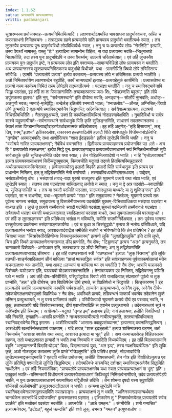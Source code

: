 ```yaml
---
index: 1.1.62
sutra: प्रत्ययलोपे प्रत्ययलक्षणम्
vritti: padamanjari
---
```


 सूत्रारम्भस्य प्रयोजनमाह--प्रत्ययनिमितमित्यादि । लक्षणशब्दोऽयमस्ति भावसाधनः प्रादुर्भाववचनः, अस्ति च करणसाधनो निमितवचनः । तत्राद्यस्य ग्रहणे प्रत्ययलोपे सति प्रत्ययस्य प्रादुर्भावो भवतीत्यर्थः स्यात् । तत्र लुप्तस्यैव प्रत्ययस्य पुनः प्रादुर्भावविधौ लोपविधिर्व्यर्थः स्यात् । ननु च यः प्रत्यस्यैव लोपः "णेरनिटि" इत्यादि, तस्य वैयर्थ्यं नामास्तु; यस्तु "टेः" इत्यादिना सामान्येन विहितः, स यदा प्रत्ययस्य भवति--भिक्षुमाचष्टे भिक्षयतीति, तदा तस्य पुनः प्रादुर्भावेऽपि न तस्य वैयर्थ्यम्; उप्रत्यये चरितार्थत्वात् । एवं तर्हि लुप्तस्यैव प्रत्ययस्य पुनः प्रादुर्भाव इष्टे, न प्रत्ययस्य लोप इति वक्तव्यम्--सामान्यविहितो लोपः प्रत्ययस्य न भवतीति । अथ प्रत्ययान्तरस्य लुप्तप्रत्ययनिमितकस्य पादुर्भावो विधीयते, यथा--ग्रामणीरिति क्विपो लोपे तन्निमितस्य सोर्विधिः । एवमपि "प्रत्ययलोपे प्रत्यय" इत्येव वक्तव्यम्--प्रत्ययस्य लोपे न तन्निमितकः प्रत्ययो भवतीति । अतो निमितपर्यायेण लक्षणशब्देन बहुव्रीहिः, कार्यं चान्यपदार्थं इत्याह--प्रत्ययहेतुकं कार्यमिति । प्रत्यासतेश्च यः प्रत्ययो यस्य कार्यस्य निमितं तस्य लोपेऽपि तद्भवतीत्यर्थः । पदसंज्ञा भवतीति । ननु च स्थानिवद्भावेनापि सिद्धा पदसंज्ञा, इह तर्हि ता ता पिणाडानामिति-तच्छब्दात्परस्य जसः शिः, "शेश्च्छन्दसि बहुलम्" इति लोपे ङपुंसकस्य झलचः" इति नुम्, "सर्वनामस्थाने" इति दीर्घश्च भवति; अनड्वान्-- सोर्लोपे नुम्भवति; अधोक्--अड्गुणौ भवतः; न्यमार्ट्-मृजेर्वृद्धिः; उन्देर्लङ् इतिलोपे श्नमाटौ भवतः; "श्नान्नलोपः"--औनत्; अग्निचित्-क्विपो लोपे तुग्भवति ? एतान्यपि स्थानिवद्भावेनैव सिद्ध्यन्ति; अल्विधित्वात् । सर्वत्रैवाल्मत्रप्रत्ययः, तदाश्रयो विधिरल्विधिरिति । नैतत्सुष्ठूअच्यते, उक्तं हि कार्यापेक्षमल्विधित्वं नोदाहरणापेक्षमिति । नुमादिविधौ च सर्वत्र शास्त्रे यद्रूपमाश्रीयते--सर्वनामस्थाने सार्वधातुके पिति कृति सुप्तिङ्न्तमिति, साधारणं तदलश्चानलश्च । केवलं ताता पिण्डानामित्याद्यौदाहरणेऽर्थादलात्मकं तदित्येतावत् । इह तर्हि अतृणेट्-"तृहि हिसायाम्", लङ्, तिप्, श्नम्,"इतश्च" इतीकारलोपः, तकारस्य हल्ङ्यादिलोपे हलादौ पिति सार्वधातुके विधीयमानोऽल्विधिः "तृणहैम्" अस्माद्भवति; तथा आशीरित्यत्र "शास ईदङ्हलोः" इतीत्वं लुप्तेऽपि क्विपि भवति । ननु च "वर्णाश्रये नास्ति प्रत्ययलक्षणम्"; नैवंविधं वचनमस्ति । द्वितीयस्य प्रत्ययग्रहणस्य प्रयोजनमिदं पठ।ल्ते - अत्र हि " प्रत्ययलोपे तल्लक्षणम्" इत्येव सिद्धे पुनः प्रत्ययग्रहणाद्यत्र प्रत्ययस्यैवासाधारणं रूपं निमितत्वेनाश्रीयते सुपि सार्वधातुके कृति सुप्तिङ्न्तमिति तदेव यथा स्यात् । तेन गोहितमित्यवादेशो न भवति । न हि "एचोऽयवायावः" इत्यत्र प्रत्ययस्यासाधारणं किञ्चिद्रूपमुपातम्, किन्त्वचीति यदुपातं तद्गवे हितमित्यस्मिन्नुदाहरणे अर्थात्प्रत्ययात्मकमित्येतावत् । इत्वेमागमयोस्तु हलादौ क्ङिति हलादौ पिति सार्वधातुक इति प्रत्यय एव प्राधान्येन निमितम्, हल् तु तद्विशेषणमिति नेमौ वर्णाश्रयौ । तस्मादल्विध्यर्थमिदमारब्धव्यम् । यद्येवम्, भसंज्ञाङीप्ष्फेषु दोषः । भसंज्ञायां तावद्-राज्ञः पुरुषो राजपुरुष इति श्रूयमाणे प्रत्यये यथा संज्ञा भवति, एवं लुप्तेऽपि स्यात् । ततश्च तया पदसंज्ञाया बाधितत्वाद् लनोपो न स्यात् । ननु च द्वे अत्र पदसंज्ञे--स्वादाविति च, सुप्तिङ्न्तमिति च । तत्र या स्वादौ पदमिति पदसंज्ञा, साऽपवादभूतया बाध्यते; या तु शुप्तिङ्न्तम्" इति पदसंज्ञा, सा न बाधनीया, यथा--श्रूयमाणे प्रत्यये "राज्ञः" इति समुदायस्य ? नैतदेवम्; श्रूयमाणे प्रत्यये ततः पूर्वस्य भागस्य भसंज्ञा, समुदायस्य तु विसर्जनीयान्तस्य पदसंज्ञेति युक्तम्-विभिन्नावधिकया भसंज्ञया पदसंज्ञा न बाध्यत इति । लुप्ते तु प्रत्यये यस्यैवावधेः स्वादौ पदमिति पदसंज्ञा,सुबन्तं पदमित्यपि तस्यैवावधेः पदसंज्ञा । तत्रैवावधौ भसंज्ञा भवन्ती यथाऽयवदत्वात् स्वादिलक्षणां पदसंज्ञां बाधते, तथा सुबन्तलक्षणामपि परत्वाद्वाधते । एवं तर्हि ङ लुमताङ्गस्य" इति प्रतिषेधाद् भसंज्ञा न भविष्यति, यचीति सप्तमीनिर्देअषात् । ततः पूर्वस्य भागस्य वस्तुतोऽस्य प्रवर्तमाना भसंज्ञाप्यङ्गकार्यमेव । एवं च बुध्वा ङ ङिसंबुद्ध्योः" इत्यत्र ङै नलोपः प्रतिषिध्यते, यदि प्रत्ययलक्षणेन भसंज्ञा स्याद्, अपवादत्वादेवार्द्रेअ चर्मन्निति नलोपो न भविष्यतीति किं तेन प्रतिषेधेन ? इह तर्हि चित्रायां जाता "चित्रारेवतीरोहिणीभ्यः स्त्रियामुपसंख्यानम्" इत्यणो लुकि "लुक्तद्धितलुकि" इति टापि लुप्ते, चित्र इति स्थिते प्रत्ययलक्षणेनाणन्तत्वात् ङीप् प्राप्नोति, नैष दोषः; "टिड्ढाणञ्" इत्यत्र "अतः" इत्यनुवर्तते, तत्र चाणाकारो विशेष्यते--अणोऽकार इति, ततश्चाकार एव ङीपो निमितम्; अण् तु तद्विशेषणमिति प्रत्ययलक्षणत्वाभावाद् ङीबभावः । इह तर्हि वतण्डस्यात्यं स्त्री "वतण्डाच्च" इत्यञः "लुक् स्त्रियाम्" इति लुकि वतण्डी-शार्ङ्गरवादिलक्षणं ङीनं बाधित्वा "प्राचां ष्फस्तद्धितः सर्वत्र" इति सर्वत्रग्रहणस्य पूर्वत्रापकर्षात्प्राचां मतेन यञन्तलक्षणः ष्फः प्राप्नोति, यथा आवट।लच्चापं वा बाधित्वा ष्फ एव भवतीति ? नैष दोषः; अत्रापि यञाकारो विशेष्यते-यञोऽकार इति, यञवयवो योऽकारस्तदन्तादिति । तेनात्राप्यकार एव निमितम्, तद्विशेषणन्तु यञिति ष्फो न भवति । अयं तर्हि दोषः-परिवीरिति, परिपूर्वाद्ध्येञः क्विपो लोपे यजादित्वात् संप्रसारणे पूर्वत्वे च तुक् प्राप्नोति, "हलः" इति दीर्घश्च; तत्र विप्रतिषेधेन दीर्घ इष्यते, स विप्रतिषेधो न सिद्ध्यति । किङ्कारणम् ? इह प्रत्ययलोपे सर्वाणि प्रत्ययाश्रयाणि कार्याणि पर्यवसन्नानि, तान्यनेन प्रत्युत्थाप्यन्ते, अनेनैव तुक्, अनेनैव दीर्घः-तदेकयोगलक्षणयोरयुक्तो विप्रतिषेधः ? नैष दोषः; अवस्थिते प्रत्यये, तन्निबन्धनं यत्कार्यं भवत्येव तदेवानेन लुप्ते तस्मिन् प्रत्युत्थाप्यते, न तु यस्य प्राप्तिमात्रं तदपि । परिवीयेत्यादौ श्रूयमाणे प्रत्यये दीर्घ एव परत्वाद् भवति, न तुक्; ततश्चात्रापि यदि क्विबेवास्थास्यद्, दीर्घ एवाभविष्यदिति स एवानेन प्रत्युत्थाप्यते । तदेवमारब्धव्यं सूत्रं न कश्चिद्दोष इति स्थितम् । अत्रोच्यते--यदुक्तं "तृणह इम्" हलाश्रय इति; नायं हलाश्रयः, हलीति निवर्तिष्यते । यदि निवर्तते, तृणहानि--अत्रापि प्राप्नोति ? नाभ्यस्तस्याचीत्यतो नाचीत्यनुवर्तते, ततश्चानल्विधित्वात् स्थानिवद्भावेनैव सिद्ध इमागमः । आशीरित्यत्रापि "आसासः क्वावुपसंख्यानम्" इत्यस्माद् वचनात्सिद्धमित्वम् । आरब्धेऽपि खल्वस्मिंस्तदवश्यं वक्तव्यम् । यदि तावत् "शास इदङ्हलोः" इत्यत्र शासिमात्रस्य ग्रहणम्, ततो नियमार्थम् "आशासः क्वावेव यथा स्याद्, आशास्त इत्यादा मा भूत्" इति । अथ यस्माच्छासेरङ् विहितस्तस्य ग्रहणम्, ततो यथाऽऽशास्त इत्यादौ न भवति तथा क्विप्यपि न स्यादिति विध्यर्थमिदम् । इह तर्हि बिदस्यापत्यानि बहूनि "अनुष्यानन्तर्ये बिदादिभ्योऽञ्" बिदाः, बिदानामपत्यं युवा, "अत इञ्", तस्य ण्यक्षत्रियार्षञितः" इति लुकि कृते, अञो गोत्रबहुत्व उत्पन्नस्य लुकि प्राप्ते"गोत्रेऽलुगचि" इति प्रतिषेध इष्यते, सोऽजादाविति लुप्तेऽप्यस्माद्वचनाद्भवति ? एतदपि नास्ति प्रयोजनम्; अचीति विषयसप्तमी, तेन गोत्र इति विवक्षितेऽनुत्पन्न एव लुकि प्रतिषिद्धे पश्चादिञो लुगिति सिद्धमिष्टम् । तदेवमल्विधेः कस्यचिद् दर्शनात् स्थानिवद्भअवेनैव सिद्धमिति नार्थोऽनेन । एवं तर्हि नियमार्तमिदम्-"प्रत्ययलोपे प्रत्ययलक्षणमेव यथा स्यात् प्रत्ययाप्रत्यलक्षणं मा भूत्" इति । एतदुक्तं भवति--यस्मिन्कार्ये विधीयमाने प्रत्ययस्यैवासाधारणं किञ्चिद्रूपं निमितत्वेनाश्रीयते, तदेव प्रत्ययलोपेऽपि भवति, न पुनः प्रत्ययाप्रत्यसाधारणं रूपमाश्रित्य यद्विधीयते तदिति । तेन शोभना दृषदो यस्य सुदृषदिति शोर्मनसी अलोमोषसी" इत्युतरपदाद्यौदातत्वं न भवति । अन्यथा लुप्तेऽपि जसि स्थानिवद्भावेनासन्तमुतरपदमिति स्यात्प्रसङ्गः । प्रत्ययलक्षणं तु न भवति, "अनिनस्मन्ग्रहणान्यर्थवता चानर्थकेन तदन्तविधिं प्रयोजयन्ति" इत्यस्मातस्य ग्रहणात् । वृत्तिकारेण तु " नियमार्थमप्येतत् प्रत्ययलोपे सर्वत्र प्रवर्तते" इति मत्वोक्तं पदसंज्ञा भवतीति । आघ्नयेति । "आङे यमहनः" । संग्मीयेति । शमो गम्यच्छि" इत्यात्मनेपदम्, "इटोऽत्", बहुलं च्छन्दसि" इति शपो लुक्, उभयत्र "गमहन" इत्युपधालोपः ॥